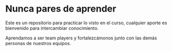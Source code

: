 # Nunca pares de **aprender**
Este es un repositorio para practicar lo visto en el curso, cualquier aporte es bienvenido para intercambiar conocimiento.

Aprendamos a ser team players y fortalezcámonos junto con las demás personas de nuestros equipos.